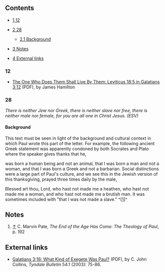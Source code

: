## Contents

-   [1 12](#12)
-   [2 28](#28)
    -   [2.1 Background](#Background)

-   [3 Notes](#Notes)
-   [4 External links](#External_links)

### 12

-   [The One Who Does Them Shall Live By Them: Leviticus 18:5 in Galatians 3:12](http://www.swbts.edu/faculty/jhamilton/documents/gw_aug05-p10-12.pdf)
    (PDF), by James Hamilton

### 28

*There is neither Jew nor Greek, there is neither slave nor free, there is neither male nor female, for you are all one in Christ Jesus. (ESV)*
#### Background

This text must be seen in light of the background and cultural
context in which Paul wrote this part of the letter. For example,
the following ancient Greek statement was apparently condoned by
both Socrates and Plato where the speaker gives thanks that he,

was born a human being and not an animal, that I was born a man and
not a woman, and that I was born a Greek and not a barbarian.
Social distinctions were a large part of Paul's culture, and we see
this in the Jewish version of this thanksgiving, prayed three times
daily by the male,

Blessed art thou, Lord, who hast not made me a heathen, who hast
not made me a woman, and who hast not made me a brutish man.
It was sometimes included with "that I was not made a slave."
^[[1]](#note-0)^

## Notes

1.  [↑](#ref-0) C. Marvin Pate,
    *The End of the Age Has Come: The Theology of Paul*, p. 192

## External links

-   [Galatians 3:16: What Kind of Exegete Was Paul?](http://tyndalehouse.com/tynbul/library/TynBull_2003_54_1_05_Collins_Gal3_16PaulExegete.pdf)
    (PDF), by C. John Collins, *Tyndale Bulletin* 54.1 (2003): 75-86.



